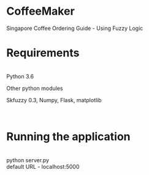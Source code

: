 # CoffeeMaker
Singapore Coffee Ordering Guide - Using Fuzzy Logic <br>

<h1>Requirements </h1><br>
Python 3.6 <br>

Other python modules <br>

Skfuzzy 0.3,
Numpy,
Flask,
matplotlib

<br>
<h1>Running the application </h1> <br>
python server.py</h1><br>
default URL - localhost:5000<br>

